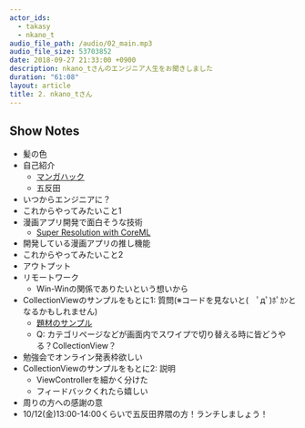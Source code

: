 ```yaml
---
actor_ids:
  - takasy
  - nkano_t
audio_file_path: /audio/02_main.mp3
audio_file_size: 53703852
date: 2018-09-27 21:33:00 +0900
description: nkano_tさんのエンジニア人生をお聞きしました
duration: "61:08"
layout: article
title: 2. nkano_tさん
---
```


## Show Notes
- 髪の色
- 自己紹介
  - [マンガハック](https://mangahack.com/)
  - 五反田
- いつからエンジニアに？
- これからやってみたいこと1
- 漫画アプリ開発で面白そうな技術
  - [Super Resolution with CoreML](https://speakerdeck.com/kenmaz/super-resolution-with-coreml-at-try-swift-tokyo-2018)
- 開発している漫画アプリの推し機能
- これからやってみたいこと2
- アウトプット
- リモートワーク
  - Win-Winの関係でありたいという想いから
- CollectionViewのサンプルをもとに1: 質問(※コードを見ないと(　ﾟдﾟ)ﾎﾟｶﾝとなるかもしれません)
  - [題材のサンプル](https://github.com/t-n0121/CollectionViewSampleApp)
  - Q: カテゴリページなどが画面内でスワイプで切り替える時に皆どうやる？CollectionView？
- 勉強会でオンライン発表枠欲しい
- CollectionViewのサンプルをもとに2: 説明
  - ViewControllerを細かく分けた
  - フィードバックくれたら嬉しい
- 周りの方への感謝の意
- 10/12(金)13:00-14:00くらいで五反田界隈の方！ランチしましょう！
